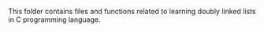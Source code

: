 This folder contains files and functions related to learning
doubly linked lists in C programming language.